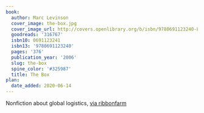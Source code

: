 ```yaml
---
book:
  author: Marc Levinson
  cover_image: the-box.jpg
  cover_image_url: http://covers.openlibrary.org/b/isbn/9780691123240-L.jpg
  goodreads: '316767'
  isbn10: 0691123241
  isbn13: '9780691123240'
  pages: '376'
  publication_year: '2006'
  slug: the-box
  spine_color: '#325987'
  title: The Box
plan:
  date_added: 2020-06-14
---
```


Nonfiction about global logistics, [via ribbonfarm](https://www.ribbonfarm.com/2009/07/07/the-epic-story-of-container-shipping/)
